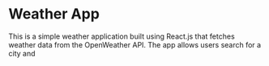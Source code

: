 # Weather App
This is a simple weather application built using React.js that fetches weather data from the OpenWeather API. The app allows users search for a city and


